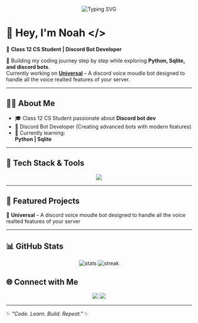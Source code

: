 <!-- Typing SVG -->
<p align="center">
  <img src="https://readme-typing-svg.herokuapp.com?font=Fira+Code&size=25&pause=1000&color=F700FF&center=true&vCenter=true&width=600&lines=Discord+Bot+Developer+🤖;Class+12+CS+Student+🎓;Learning+Python+%26+Sqlite+🚀" alt="Typing SVG" />
</p>

# 👋 Hey, I'm Noah </>

🚀 **Class 12 CS Student | Discord Bot Developer**

🌟 Building my coding journey step by step while exploring **Python, Sqlite, and discord bots**.  
Currently working on **[Universal]((https://discord.com/oauth2/authorize?client_id=1102842571018993666&permissions=8&integration_type=0&scope=bot))** – A discord voice moudle bot designed to handle all the voice realted features of your server.  

---

## 🧑‍💻 About Me
- 🎓 Class 12 CS Student passionate about **Discord bot dev**
- 🤖 Discord Bot Developer (Creating advanced bots with modern features)
- 🌱 Currently learning:  
  **Python | Sqlite**
---

## 🚀 Tech Stack & Tools
<p align="center">
  <img src="https://skillicons.dev/icons?i=python,sqlite" />
</p>

---

## 📌 Featured Projects 
🔹 **Universal** – A discord voice moudle bot designed to handle all the voice realted features of your server

---

## 📊 GitHub Stats
<p align="center">
  <img src="https://github-readme-stats.vercel.app/api?username=Noahfrr&show_icons=true&theme=radical" alt="stats" />
  <img src="https://github-readme-streak-stats.herokuapp.com/?user=Noahfrr&theme=radical" alt="streak" />
</p>

## 🌐 Connect with Me
<p align="center">
  <a href="https://github.com/Noahfrr"><img src="https://img.shields.io/badge/GitHub-333?style=for-the-badge&logo=github&logoColor=white"/></a>
  <a href="https://discord.com/users/908881051181535293">
<img src="https://img.shields.io/badge/Discord-5865F2?style=for-the-badge&logo=discord&logoColor=white"/></a>
</p>

---

✨ *"Code. Learn. Build. Repeat."* ✨
